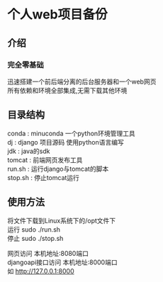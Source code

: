 # 个人web项目备份  
## 介绍  
### 完全零基础  
  
迅速搭建一个前后端分离的后台服务器和一个web网页  
所有依赖和环境全部集成,无需下载其他环境  
  
## 目录结构  
  
conda : minuconda 一个python环境管理工具  
dj : django 项目源码 使用python语言编写  
jdk : java的sdk  
tomcat : 前端网页发布工具  
run.sh : 运行django与tomcat的脚本  
stop.sh : 停止tomcat运行  
  
## 使用方法  
  
将文件下载到Linux系统下的/opt文件下  
运行 sudo ./run.sh  
停止 sudo ./stop.sh  
  
网页访问 本机地址:8080端口  
djangoapi接口访问 本机地址:8000端口  
如 http://127.0.0.1:8000  
